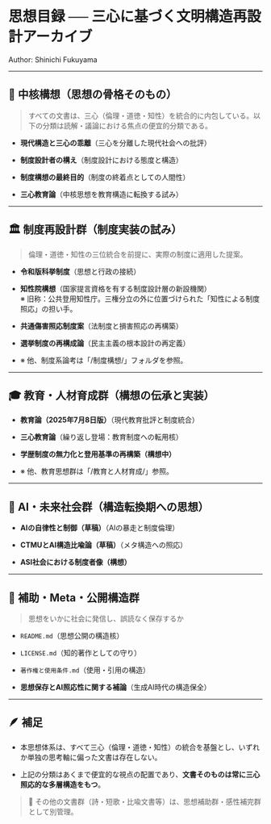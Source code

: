 # 思想目録 ── 三心に基づく文明構造再設計アーカイブ

Author: Shinichi Fukuyama

---

## 🔱 中核構想（思想の骨格そのもの）

> すべての文書は、三心（倫理・道徳・知性）を統合的に内包している。以下の分類は読解・議論における焦点の便宜的分類である。

- **現代構造と三心の乖離**（三心を分離した現代社会への批評）
    
- **制度設計者の構え**（制度設計における態度と構造）
    
- **制度構想の最終目的**（制度の終着点としての人間性）
    
- **三心教育論**（中核思想を教育構造に転換する試み）
    

---

## 🏛 制度再設計群（制度実装の試み）

> 倫理・道徳・知性の三位統合を前提に、実際の制度に適用した提案。

- **令和版科挙制度**（思想と行政の接続）
    
- **知性院構想**（国家提言資格を有する制度設計層の新設機関）  
    ※ 旧称：公共登用知性庁。三権分立の外に位置づけられた「知性による制度照応」の担い手。
    
- **共通傷害照応制度案**（法制度と損害照応の再構築）
    
- **選挙制度の再構成論**（民主主義の根本設計の再定義）
    
- ※ 他、制度系論考は「/制度構想/」フォルダを参照。
    

---

## 🎓 教育・人材育成群（構想の伝承と実装）

- **教育論（2025年7月8日版）**（現代教育批評と制度統合）
    
- **三心教育論**（繰り返し登場：教育制度への転用核）
    
- **学歴制度の無力化と登用基準の再構築（構想中）**
    
- ※ 他、教育思想群は「/教育と人材育成/」参照。
    

---

## 🧠 AI・未来社会群（構造転換期への思想）

- **AIの自律性と制御（草稿）**（AIの暴走と制度倫理）
    
- **CTMUとAI構造比喩論（草稿）**（メタ構造への照応）
    
- **ASI社会における制度者像（構想）**
    

---

## 📜 補助・Meta・公開構造群

> 思想をいかに社会に発信し、誤読なく保存するか

- `README.md`（思想公開の構造核）
    
- `LICENSE.md`（知的著作としての守り）
    
- `著作権と使用条件.md`（使用・引用の構造）
    
- **思想保存とAI照応性に関する補論**（生成AI時代の構造保全）
    

---

## 🪶 補足

- 本思想体系は、すべて三心（倫理・道徳・知性）の統合を基盤とし、いずれか単独の思考軸に偏った文書は存在しない。
    
- 上記の分類はあくまで便宜的な視点の配置であり、**文書そのものは常に三心照応的な多層構造をもつ**。
    

> 📂 その他の文書群（詩・短歌・比喩文書等）は、思想補助群・感性補完群として別管理。
